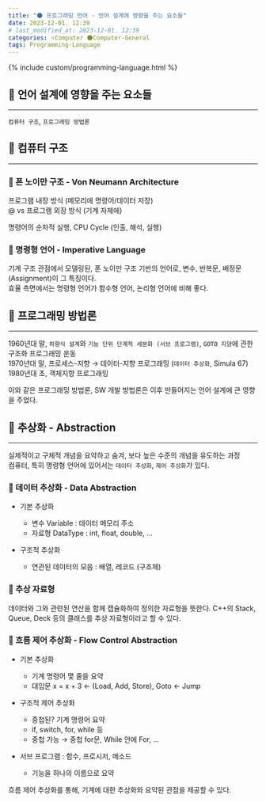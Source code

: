 ```yaml
---
title: "🌑 프로그래밍 언어 - 언어 설계에 영향을 주는 요소들"
date: 2023-12-01. 12:39
# last_modified_at: 2023-12-01. 12:39
categories: ⭐Computer 🌑Computer-General
tags: Programming-Language
---
```


{% include custom/programming-language.html %}

## 💫 언어 설계에 영향을 주는 요소들

---

`컴퓨터 구조`, `프로그래밍 방법론`  

## 💫 컴퓨터 구조

---

### 🫧 폰 노이만 구조 - Von Neumann Architecture

프로그램 내장 방식 (메모리에 명령어/데이터 저장)  
@ vs 프로그램 외장 방식 (기계 자체에)  

명령어의 순차적 실행, CPU Cycle (인출, 해석, 실행)  

### 🫧 명령형 언어 - Imperative Language

기계 구조 관점에서 모델링된, 폰 노이만 구조 기반의 언어로, 변수, 반복문, 배정문(Assignment)이 그 특징이다.  
효율 측면에서는 명령형 언어가 함수형 언어, 논리형 언어에 비해 좋다.  

## 💫 프로그래밍 방법론

---

1960년대 말, `하향식 설계`와 `기능 단위 단계적 세분화 (서브 프로그램)`, `GOTO 지양`에 관한 구조화 프로그래밍 운동  
1970년대 말, 프로세스-지향 → 데이터-지향 프로그래밍 (`데이터 추상화`, Simula 67)  
1980년대 초, 객체지향 프로그래밍  

이와 같은 프로그래밍 방법론, SW 개발 방법론은 이후 만들어지는 언어 설계에 큰 영향을 주었다.  

## 💫 추상화 - Abstraction

---

실제적이고 구체적 개념을 요약하고 숨겨, 보다 높은 수준의 개념을 유도하는 과정  
컴퓨터, 특히 명령형 언어에 있어서는 `데이터 추상화`, `제어 추상화`가 있다.  

### 🫧 데이터 추상화 - Data Abstraction

- 기본 추상화
  - 변수 Variable : 데이터 메모리 주소
  - 자료형 DataType : int, float, double, ...

- 구조적 추상화
  - 연관된 데이터의 모음 : 배열, 레코드 (구조체)

### 🫧 추상 자료형

데이터와 그와 관련된 연산을 함께 캡슐화하여 정의한 자료형을 뜻한다.
C++의 Stack, Queue, Deck 등의 클래스를 추상 자료형이라고 할 수 있다.

### 🫧 흐름 제어 추상화 - Flow Control Abstraction

- 기본 추상화
  - 기계 명령어 몇 줄을 요약
  - 대입문 x = x + 3 ← (Load, Add, Store), Goto ← Jump

- 구조적 제어 추상화
  - 중첩된? 기계 명령어 요약
  - if, switch, for, while 등
  - 중첩 가능 → 중첩 for문, While 안에 For, ...

- 서브 프로그램 : 함수, 프로시저, 메소드
  - 기능을 하나의 이름으로 요약

흐름 제어 추상화를 통해, 기계에 대한 추상화와 요약된 관점을 제공할 수 있다.  
